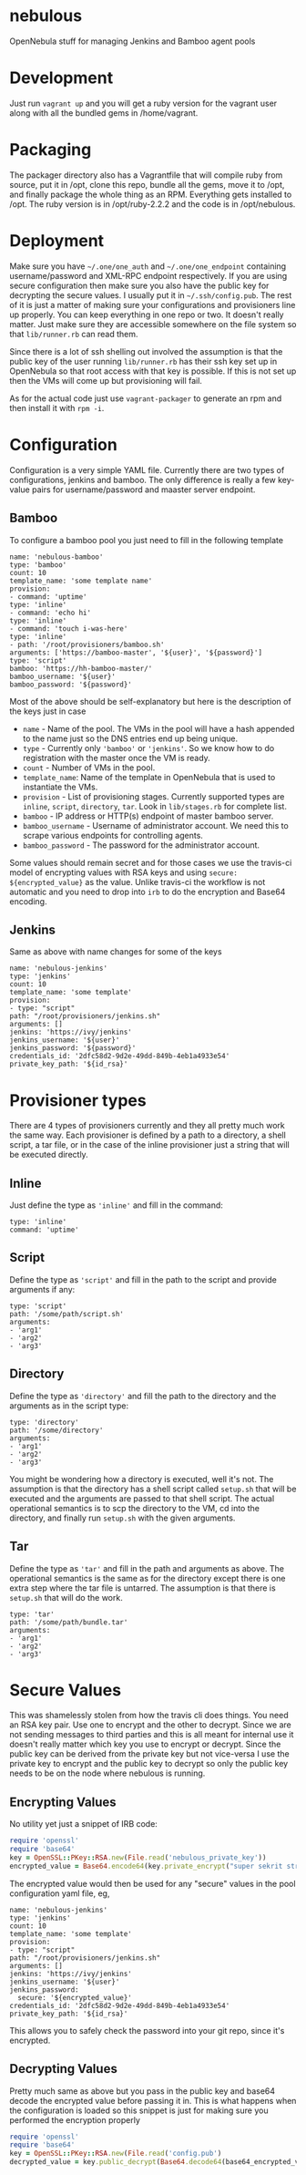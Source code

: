# nebulous
OpenNebula stuff for managing Jenkins and Bamboo agent pools

# Development
Just run `vagrant up` and you will get a ruby version for the vagrant user along with all the bundled gems in
/home/vagrant.

# Packaging
The packager directory also has a Vagrantfile that will compile ruby from source, put it in /opt, clone this repo,
bundle all the gems, move it to /opt, and finally package the whole thing as an RPM. Everything gets installed to
/opt. The ruby version is in /opt/ruby-2.2.2 and the code is in /opt/nebulous.

# Deployment
Make sure you have `~/.one/one_auth` and `~/.one/one_endpoint` containing username/password and XML-RPC endpoint
respectively. If you are using secure configuration then make sure you also have the public key for decrypting the
secure values. I usually put it in `~/.ssh/config.pub`. The rest of it is just a matter of making sure your
configurations and provisioners line up properly. You can keep everything in one repo or two. It doesn't really matter.
Just make sure they are accessible somewhere on the file system so that `lib/runner.rb` can read them.

Since there is a lot of ssh shelling out involved the assumption is that the public key of the user running
`lib/runner.rb` has their ssh key set up in OpenNebula so that root access with that key is possible. If this is not set
up then the VMs will come up but provisioning will fail.

As for the actual code just use `vagrant-packager` to generate an rpm and then install it with `rpm -i`.

# Configuration
Configuration is a very simple YAML file. Currently there are two types of configurations, jenkins and bamboo. The only
difference is really a few key-value pairs for username/password and maaster server endpoint.

## Bamboo
To configure a bamboo pool you just need to fill in the following template

```
name: 'nebulous-bamboo'
type: 'bamboo'
count: 10
template_name: 'some template name'
provision:
- command: 'uptime'
type: 'inline'
- command: 'echo hi'
type: 'inline'
- command: 'touch i-was-here'
type: 'inline'
- path: '/root/provisioners/bamboo.sh'
arguments: ['https://bamboo-master', '${user}', '${password}']
type: 'script'
bamboo: 'https://hh-bamboo-master/'
bamboo_username: '${user}'
bamboo_password: '${password}'
```

Most of the above should be self-explanatory but here is the description of the keys just in case

* `name` - Name of the pool. The VMs in the pool will have a hash appended to the name just so the DNS entries end up being unique.
* `type` - Currently only `'bamboo'` or `'jenkins'`. So we know how to do registration with the master once the VM is ready.
* `count` - Number of VMs in the pool.
* `template_name`: Name of the template in OpenNebula that is used to instantiate the VMs.
* `provision` - List of provisioning stages. Currently supported types are `inline`, `script`, `directory`, `tar`. Look in `lib/stages.rb` for complete list.
* `bamboo` - IP address or HTTP(s) endpoint of master bamboo server.
* `bamboo_username` - Username of administrator account. We need this to scrape various endpoints for controlling agents.
* `bamboo_password` - The password for the administrator account.

Some values should remain secret and for those cases we use the travis-ci model of encrypting values with RSA keys and
using `secure: ${encrypted_value}` as the value. Unlike travis-ci the workflow is not automatic and you need to drop
into `irb` to do the encryption and Base64 encoding.

## Jenkins
Same as above with name changes for some of the keys

```
name: 'nebulous-jenkins'
type: 'jenkins'
count: 10
template_name: 'some template'
provision:
- type: "script"
path: "/root/provisioners/jenkins.sh"
arguments: []
jenkins: 'https://ivy/jenkins'
jenkins_username: '${user}'
jenkins_password: '${password}'
credentials_id: '2dfc58d2-9d2e-49dd-849b-4eb1a4933e54'
private_key_path: '${id_rsa}'
```

# Provisioner types
There are 4 types of provisioners currently and they all pretty much work the same way. Each provisioner is defined by a
path to a directory, a shell script, a tar file, or in the case of the inline provisioner just a string that will be
executed directly.

## Inline
Just define the type as `'inline'` and fill in the command:

```
type: 'inline'
command: 'uptime'
```

## Script
Define the type as `'script'` and fill in the path to the script and provide arguments if any:

```
type: 'script'
path: '/some/path/script.sh'
arguments:
- 'arg1'
- 'arg2'
- 'arg3'
```

## Directory
Define the type as `'directory'` and fill the path to the directory and the arguments as in the script type:

```
type: 'directory'
path: '/some/directory'
arguments:
- 'arg1'
- 'arg2'
- 'arg3'
```

You might be wondering how a directory is executed, well it's not. The assumption is that the directory has a shell
script called `setup.sh` that will be executed and the arguments are passed to that shell script. The actual operational
semantics is to scp the directory to the VM, cd into the directory, and finally run `setup.sh` with the given arguments.

## Tar
Define the type as `'tar'` and fill in the path and arguments as above. The operational semantics is the same as for the
directory except there is one extra step where the tar file is untarred. The assumption is that there is `setup.sh` that
will do the work.

```
type: 'tar'
path: '/some/path/bundle.tar'
arguments:
- 'arg1'
- 'arg2'
- 'arg3'
```

# Secure Values
This was shamelessly stolen from how the travis cli does things. You need an RSA key pair. Use one to encrypt and the
other to decrypt. Since we are not sending messages to third parties and this is all meant for internal use it doesn't
really matter which key you use to encrypt or decrypt. Since the public key can be derived from the private key but not
vice-versa I use the private key to encrypt and the public key to decrypt so only the public key needs to be on the node
where nebulous is running.

## Encrypting Values
No utility yet just a snippet of IRB code:

```ruby
require 'openssl'
require 'base64'
key = OpenSSL::PKey::RSA.new(File.read('nebulous_private_key'))
encrypted_value = Base64.encode64(key.private_encrypt("super sekrit string")).gsub("\n", '')
```

The encrypted value would then be used for any "secure" values in the pool configuration yaml file, eg,

```
name: 'nebulous-jenkins'
type: 'jenkins'
count: 10
template_name: 'some template'
provision:
- type: "script"
path: "/root/provisioners/jenkins.sh"
arguments: []
jenkins: 'https://ivy/jenkins'
jenkins_username: '${user}'
jenkins_password:
  secure: '${encrypted_value}'
credentials_id: '2dfc58d2-9d2e-49dd-849b-4eb1a4933e54'
private_key_path: '${id_rsa}'
```

This allows you to safely check the password into your git repo, since it's encrypted.

## Decrypting Values
Pretty much same as above but you pass in the public key and base64 decode the encrypted value before passing it in.
This is what happens when the configuration is loaded so this snippet is just for making sure you performed the
encryption properly

```ruby
require 'openssl'
require 'base64'
key = OpenSSL::PKey::RSA.new(File.read('config.pub')
decrypted_value = key.public_decrypt(Base64.decode64(base64_encrypted_value))
```
